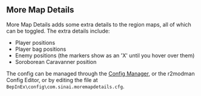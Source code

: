 ## More Map Details

More Map Details adds some extra details to the region maps, all of which can be toggled. The extra details include:

* Player positions
* Player bag positions
* Enemy positions (the markers show as an 'X' until you hover over them)
* Soroborean Caravanner position

The config can be managed through the [Config Manager](https://outward.thunderstore.io/package/Mefino/Outward_Config_Manager/), or the r2modman Config Editor, or by editing the file at `BepInEx\config\com.sinai.moremapdetails.cfg`.